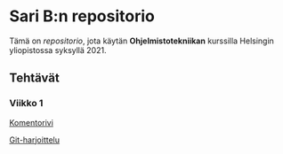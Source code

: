 # Sari B:n repositorio

Tämä on *repositorio*, jota käytän **Ohjelmistotekniikan** kurssilla Helsingin yliopistossa syksyllä 2021.

## Tehtävät

### Viikko 1

[Komentorivi](https://github.com/sari-bee/ot-harjoitustyo/blob/master/laskarit/viikko1/komentorivi.txt)

[Git-harjoittelu](https://github.com/sari-bee/ot-harjoitustyo/blob/master/laskarit/viikko1/gitlog.txt)
